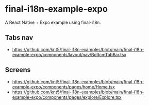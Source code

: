 # final-i18n-example-expo

A React Native + Expo example using final-i18n.

## Tabs nav

- https://github.com/knt5/final-i18n-examples/blob/main/final-i18n-example-expo/components/layout/nav/BottomTabBar.tsx

## Screens

- https://github.com/knt5/final-i18n-examples/blob/main/final-i18n-example-expo/components/pages/home/Home.tsx
- https://github.com/knt5/final-i18n-examples/blob/main/final-i18n-example-expo/components/pages/explore/Explore.tsx
